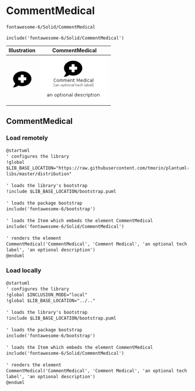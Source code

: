 # CommentMedical


```text
fontawesome-6/Solid/CommentMedical
```

```text
include('fontawesome-6/Solid/CommentMedical')
```



| Illustration | CommentMedical |
| :---: | :---: |
| ![illustration for Illustration](../../fontawesome-6/Solid/CommentMedical.png) | ![illustration for CommentMedical](../../fontawesome-6/Solid/CommentMedical.Local.png) |




## CommentMedical

### Load remotely
```plantuml
@startuml
' configures the library
!global $LIB_BASE_LOCATION="https://raw.githubusercontent.com/tmorin/plantuml-libs/master/distribution"

' loads the library's bootstrap
!include $LIB_BASE_LOCATION/bootstrap.puml

' loads the package bootstrap
include('fontawesome-6/bootstrap')

' loads the Item which embeds the element CommentMedical
include('fontawesome-6/Solid/CommentMedical')

' renders the element
CommentMedical('CommentMedical', 'Comment Medical', 'an optional tech label', 'an optional description')
@enduml
```

### Load locally
```plantuml
@startuml
' configures the library
!global $INCLUSION_MODE="local"
!global $LIB_BASE_LOCATION="../.."

' loads the library's bootstrap
!include $LIB_BASE_LOCATION/bootstrap.puml

' loads the package bootstrap
include('fontawesome-6/bootstrap')

' loads the Item which embeds the element CommentMedical
include('fontawesome-6/Solid/CommentMedical')

' renders the element
CommentMedical('CommentMedical', 'Comment Medical', 'an optional tech label', 'an optional description')
@enduml
```

